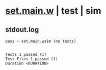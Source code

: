 # [set.main.w](../../../../../../examples/tests/sdk_tests/std/set.main.w) | test | sim

## stdout.log
```log
pass ─ set.main.wsim (no tests)
 
 
Tests 1 passed (1)
Test Files 1 passed (1)
Duration <DURATION>
```

